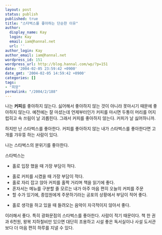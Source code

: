 ```yaml
---
layout: post
status: publish
published: true
title: "스타벅스를 좋아하는 단순한 이유"
author:
  display_name: Kay
  login: Kay
  email: iam@hannal.net
  url: ''
author_login: Kay
author_email: iam@hannal.net
wordpress_id: 151
wordpress_url: http://blog.hannal.com/wp/?p=151
date: '2004-02-05 23:59:42 +0900'
date_gmt: '2004-02-05 14:59:42 +0900'
categories: []
tags:
- "희망"
permalink: "/2004/2/188"
---
```

<p>나는 <strong>커피</strong>를 좋아하지 않는다. 싫어해서 좋아하지 않는 것이 아니라 못마시기 때문에 좋아하지 않는다. 예전에는 잘 마셨는데 언제부터인가 커피를 마시면 두통이 머리를 어지럽히고 속 쓰림이 날 괴롭힌다. 그래서 커피를 좋아하지 않는다. 커피가 날 싫어하니까.</p>
<p>하지만 난 스타벅스를 좋아한다. 커피를 좋아하지 않는 내가 스타벅스를 좋아한다면 고개를 갸우뚱 하는 사람이 있다.</p>
<p>나는 스타벅스의 분위기를 좋아한다.</p>
<p>스타벅스는</p>
<ul>
<li>홀로 입장 했을 때 가장 부담이 적다.</p>
<li>홀로 커피를 시켰을 때 가장 부담이 적다.
<li>홀로 자리 잡고 앉아 커피를 홀짝 거리며 책을 읽기에 좋다.
<li>혼자서는 메뉴를 구분할 줄 모르는 내가 아주 마음 편히 오늘의 커피를 주문
<li>할 수가 있기에, 종업원에게 주문하기라는 공포의 상황에서 부담이 적어 좋다.</p>
<li>홀로 생각을 하고 있을 때 들려오는 음악이 자극적이지 않아서 좋다.</ul>
<p>이러해서 좋다. 특히 광화문점의 스타벅스를 좋아한다. 사람이 적기 때문이다. 책 한 권과 6천원, 왕복 지하철비만 있으면 대단히 조용하고 시설 좋은 독서실이나 사설 도서관보다 더 마음 편히 하루를 지낼 수 있다.</p>
